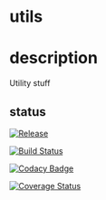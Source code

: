 # utils

# description

Utility stuff

## status

[![Release](https://jitpack.io/v/scompo/utils.svg)](https://jitpack.io/#scompo/utils)

[![Build Status](https://travis-ci.org/scompo/utils.svg?branch=master)](https://travis-ci.org/scompo/utils)

[![Codacy Badge](https://api.codacy.com/project/badge/grade/6f33b0084136472bae950c22d15dfbc7)](https://www.codacy.com/app/scompo/utils)

[![Coverage Status](https://coveralls.io/repos/github/scompo/utils/badge.svg?branch=master)](https://coveralls.io/github/scompo/utils?branch=master)